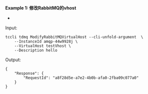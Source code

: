 **Example 1: 修改RabbitMQ的vhost**

-

Input: 

```
tccli tdmq ModifyRabbitMQVirtualHost --cli-unfold-argument  \
    --InstanceId amqp-44w9928j \
    --VirtualHost testVhost \
    --Description hello
```

Output: 
```
{
    "Response": {
        "RequestId": "a8f28d5e-a7e2-4b0b-afa0-2fba09c077a0"
    }
}
```

